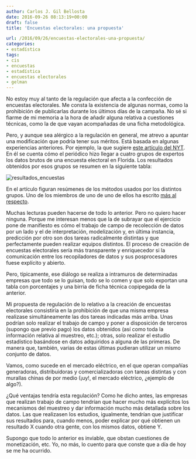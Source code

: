 ```yaml
---
author: Carlos J. Gil Bellosta
date: 2016-09-26 08:13:19+00:00
draft: false
title: 'Encuestas electorales: una propuesta'

url: /2016/09/26/encuestas-electorales-una-propuesta/
categories:
- estadística
tags:
- cis
- encuestas
- estadística
- encuestas electorales
- gelman
---
```


No estoy muy al tanto de la regulación que afecta a la confección de encuestas electorales. Me consta la existencia de algunas normas, como la prohibición de publicarlas durante los últimos días de la campaña. No sé si fiarme de mi memoria a la hora de añadir alguna relativa a cuestiones técnicas, como la de que vayan acompañadas de una ficha metodológica.

Pero, y aunque sea alérgico a la regulación en general, me atrevo a apuntar una modificación que podría tener sus méritos. Está basada en algunas experiencias anteriores. Por ejemplo, la que sugiere [este artículo del NYT](http://www.nytimes.com/interactive/2016/09/20/upshot/the-error-the-polling-world-rarely-talks-about.html). En él se cuenta cómo el periódico hizo llegar a cuatro grupos de expertos los datos brutos de una encuesta electoral en Florida. Los resultados obtenidos por esos grupos se resumen en la siguiente tabla:

![resultados_encuestas](/wp-uploads/2016/09/resultados_encuestas.png)

En el artículo figuran resúmenes de los métodos usados por los distintos grupos. Uno de los miembros de uno de uno de ellos ha escrito [más al respecto](http://andrewgelman.com/2016/09/23/trump-1-in-florida-or-a-quick-comment-on-that-5-groups-analyze-the-same-poll-exercise/).

Muchas lecturas pueden hacerse de todo lo anterior. Pero no quiero hacer ninguna. Porque me interesan menos que la de subrayar que el ejercicio pone de manifiesto es cómo el trabajo de campo de recolección de datos por un lado y el de interpretación, modelización y, en última instancia, predicción por otro son dos tareas radicalmente distintas y que perfectamente pueden realizar equipos distintos. El proceso de creación de encuestas electorales sería más transparente y enriquecedor si la comunicación entre los recopiladores de datos y sus posprocesadores fuese explícito y abierto.

Pero, típicamente, ese diálogo se realiza a intramuros de determinadas empresas que todo se lo guisan, todo se lo comen y que solo exportan una tabla con porcentajes y una birria de ficha técnica copipegada de la anterior.

Mi propuesta de regulación de lo relativo a la creación de encuestas electorales consistiría en la prohibición de que una misma empresa realizase simultáneamente las dos tareas indicadas más arriba. Unas podrían solo realizar el trabajo de campo y poner a disposición de terceros (supongo que previo pago) los datos obtenidos (así como toda la información relativa al muestreo, etc.); otras, solo realizar el estudio estadístico basándose en datos adquiridos a alguna de las primeras. De manera que, también, varias de estas últimas pudieran utilizar un mismo conjunto de datos.

Vamos, como sucede en el mercado eléctrico, en el que operan compañías generadoras, distribuidoras y comercializadoras con tareas distintas y con murallas chinas de por medio (¡uy!, el mercado eléctrico, ¿ejemplo de algo?).

¿Qué ventajas tendría esta regulación? Como he dicho antes, las empresas que realizan trabajo de campo tendrían que hacer mucho más explícitos los mecanismos del muestreo y dar información mucho más detallada sobre los datos. Las que realizasen los estudios, igualmente, tendrían que justificar sus resultados para, cuando menos, poder explicar por qué obtienen un resultado X cuando otra gente, con los mismos datos, obtiene Y.

Supongo que todo lo anterior es inviable, que obstan cuestiones de monetización, etc. Yo, no más, lo cuento para que conste que a día de hoy se me ha ocurrido.

